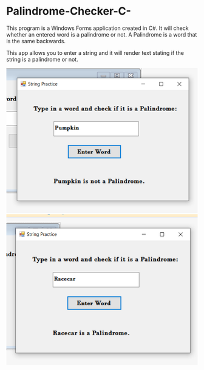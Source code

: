 # Palindrome-Checker-C-
This program is a Windows Forms application created in C#. It will check whether an entered word is a palindrome or not. A Palindrome is a word that is the same backwards.

This app allows you to enter a string and it will render text stating if the string is a palindrome or not.


![Image Couldn't Load](PalindromeChecker1.png)
![Image Couldn't Load](PalindromeChecker2.png)
